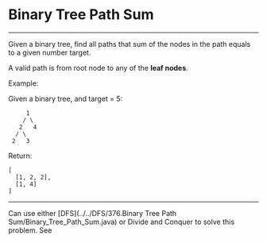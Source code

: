 # Binary Tree Path Sum
---

Given a binary tree, find all paths that sum of the nodes in the path equals to a given number target.

A valid path is from root node to any of the **leaf nodes**.

Example:

Given a binary tree, and target = 5:
```
     1
    / \
   2   4
  / \
 2   3
```

Return:
```
[
  [1, 2, 2],
  [1, 4]
]
```
---

Can use either [DFS](../../DFS/376.Binary Tree Path Sum/Binary_Tree_Path_Sum.java) or Divide and Conquer to solve this problem.
See